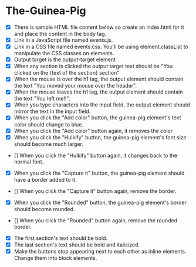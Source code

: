 # The-Guinea-Pig

- [x] There is sample HTML file content below so create an index.html for it and place the content in the body tag.
- [x] Link in a JavaScript file named events.js.
- [x] Link in a CSS file named events.css. You'll be using element.classList to manipulate the CSS classes on elements.
- [x] Output target is the output-target element
- [x] When any section is clicked the output target text should be "You clicked on the {text of the section} section"
- [x] When the mouse is over the h1 tag, the output element should contain the text "You moved your mouse over the header".
- [x] When the mouse leaves the h1 tag, the output element should contain the text "You left me!!".
- [x] When you type characters into the input field, the output element should mirror the text in the input field.
- [x] When you click the "Add color" button, the guinea-pig element's text color should change to blue.
- [x] When you click the "Add color" button again, it removes the color
- [x] When you click the "Hulkify" button, the guinea-pig element's font size should become much larger.
- [] When you click the "Hulkify" button again, it changes back to the normal font.
- [x] When you click the "Capture it" button, the guinea-pig element should have a border added to it.
- [] When you click the "Capture it" button again, remove the border.
- [x] When you click the "Rounded" button, the guinea-pig element's border should become rounded.
- [] When you click the "Rounded" button again, remove the rounded border.
- [x] The first section's text should be bold.
- [x] The last section's text should be bold and italicized.
- [x] Make the buttons stop appearing next to each other as inline elements. Change them into block elements.